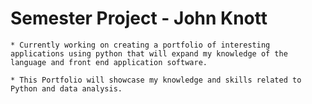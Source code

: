 
# Semester Project - John Knott
    * Currently working on creating a portfolio of interesting applications using python that will expand my knowledge of the language and front end application software.
  
    * This Portfolio will showcase my knowledge and skills related to Python and data analysis.



    
